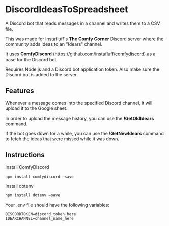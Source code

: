 # DiscordIdeasToSpreadsheet
A Discord bot that reads messages in a channel and writes them to a CSV file.

This was made for Instafluff's **The Comfy Corner** Discord server where the community adds ideas to an "Idears" channel.

It uses **ComfyDiscord** (https://github.com/instafluff/comfydiscord) as a base for the Discord bot.

Requires Node.js and a Discord bot application token.
Also make sure the Discord bot is added to the server.

## Features ##

Whenever a message comes into the specified Discord channel, it will upload it to the Google sheet.

In order to upload the message history, you can use the **!GetOldIdears** command.

If the bot goes down for a while, you can use the **!GetNewIdears** command to fetch the ideas that were missed while it was down.

## Instructions ##

Install ComfyDiscord
```
npm install comfydiscord –save
```

Install dotenv
```
npm install dotenv –save
```

Your .env file should have the following variables:
```
DISCORDTOKEN=discord_token_here
IDEARCHANNEL=channel_name_here
```
